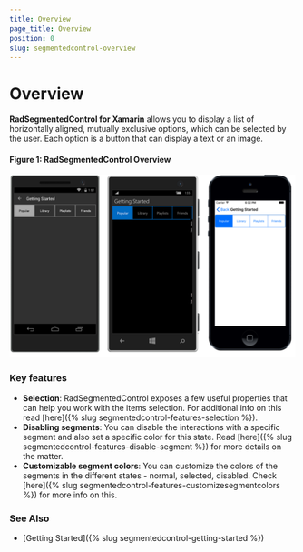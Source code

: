 ```yaml
---
title: Overview
page_title: Overview
position: 0
slug: segmentedcontrol-overview
---
```


# Overview

**RadSegmentedControl for Xamarin** allows you to display a list of horizontally aligned, mutually exclusive options, which can be selected by the user. Each option is a button that can display a text or an image.

#### Figure 1: RadSegmentedControl Overview

![RadSegmentedControl example](images/segmentcontrol-overview-0.png) 

### Key features

* **Selection**: RadSegmentedControl exposes a few useful properties that can help you work with the items selection. For additional info on this read [here]({% slug segmentedcontrol-features-selection %}).
* **Disabling segments**: You can disable the interactions with a specific segment and also set a specific color for this state. Read [here]({% slug segmentedcontrol-features-disable-segment %}) for more details on the matter.
* **Customizable segment colors**: You can customize the colors of the segments in the different states - normal, selected, disabled. Check [here]({% slug segmentedcontrol-features-customizesegmentcolors %}) for more info on this.

### See Also

- [Getting Started]({% slug segmentedcontrol-getting-started %})
